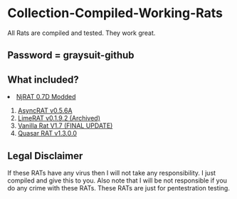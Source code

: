 # Collection-Compiled-Working-Rats
All Rats are compiled and tested. They work great.
<h2> Password = graysuit-github</h2>
<h2>What included?</h2>
<li><a href="https://github.com/AliBawazeEer/RAT-NjRat-0.7d-modded-source-code/releases">NjRAT 0.7D Modded</a></li>
<ol><li><a href="https://github.com/NYAN-x-CAT/AsyncRAT-C-Sharp/releases">AsyncRAT v0.5.6A</a></li>
<li><a href="https://github.com/NYAN-x-CAT/Lime-RAT/releases">LimeRAT v0.1.9.2 (Archived)</a></li>
<li><a href="https://github.com/DannyTheSloth/VanillaRAT/releases">Vanilla Rat V1.7 (FINAL UPDATE)</a></li>
<li><a href="https://github.com/quasar/QuasarRAT/releases">Quasar RAT v1.3.0.0</a></li></ol>
<h2>Legal Disclaimer</h2>
<p>If these RATs have any virus then I will not take any responsibility. I just compiled and give this to you. Also note that I will be not responsible if you do any crime with these RATs. These RATs are just for pentestration testing.</p>
